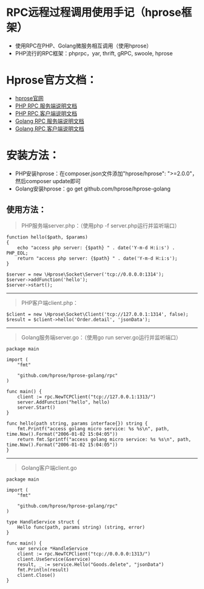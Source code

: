# RPC远程过程调用使用手记（hprose框架）
* 使用RPC在PHP、Golang微服务相互调用（使用hprose）
* PHP流行的RPC框架：phprpc，yar, thrift, gRPC, swoole, hprose

# Hprose官方文档：
* [hprose官网](http://hprose.com/)
* [PHP RPC 服务端说明文档](https://github.com/hprose/hprose-php/wiki/06-Hprose-服务器)
* [PHP RPC 客户端说明文档](https://github.com/hprose/hprose-php/wiki/05-Hprose-客户端)
* [Golang RPC 服务端说明文档](https://github.com/hprose/hprose-golang/wiki/Hprose-服务器)
* [Golang RPC 客户端说明文档](https://github.com/hprose/hprose-golang/wiki/Hprose-客户端)


# 安装方法：
* PHP安装hprose：在composer.json文件添加"hprose/hprose": ">=2.0.0"，然后composer update即可
* Golang安装hprose：go get github.com/hprose/hprose-golang

## 使用方法：
> PHP服务端server.php：（使用php -f server.php运行并监听端口）
```
function hello($path, $params)
{
    echo "access php server: {$path} " . date('Y-m-d H:i:s') . PHP_EOL;
    return "access php server: {$path} " . date('Y-m-d H:i:s');
}

$server = new \Hprose\Socket\Server('tcp://0.0.0.0:1314');
$server->addFunction('hello');
$server->start();
```
---

> PHP客户端client.php：
```
$client = new \Hprose\Socket\Client('tcp://127.0.0.1:1314', false);
$result = $client->hello('Order.detail', 'jsonData');
```
---

> Golang服务端server.go：（使用go run server.go运行并监听端口）
```
package main

import (
    "fmt"

    "github.com/hprose/hprose-golang/rpc"
)

func main() {
    client := rpc.NewTCPClient("tcp://127.0.0.1:1313/")
    server.AddFunction("hello", hello)
    server.Start()
}

func hello(path string, params interface{}) string {
    fmt.Printf("access golang micro service: %s %s\n", path, time.Now().Format("2006-01-02 15:04:05"))
    return fmt.Sprintf("access golang micro service: %s %s\n", path, time.Now().Format("2006-01-02 15:04:05"))
}
```
---

> Golang客户端client.go
```
package main

import (
    "fmt"

    "github.com/hprose/hprose-golang/rpc"
)

type HandleService struct {
    Hello func(path, params string) (string, error)
}

func main() {
    var service *HandleService
    client := rpc.NewTCPClient("tcp://0.0.0.0:1313/")
    client.UseService(&service)
    result, _ := service.Hello("Goods.delete", "jsonData")
    fmt.Println(result)
    client.Close()
}
```
